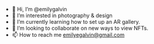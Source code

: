 - 👋 Hi, I’m @emilygalvin
- 👀 I’m interested in photography & design
- 🌱 I’m currently learning how to set up an AR gallery.
- 💞️ I’m looking to collaborate on new ways to view NFTs.
- 📫 How to reach me emilyegalvin@gmail.com

<!---
emilygalvin/emilygalvin is a ✨ special ✨ repository because its `README.md` (this file) appears on your GitHub profile.
You can click the Preview link to take a look at your changes.
--->
